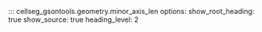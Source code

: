 ::: cellseg_gsontools.geometry.minor_axis_len
    options:
      show_root_heading: true
      show_source: true
      heading_level: 2
